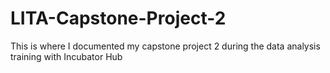 # LITA-Capstone-Project-2
This is where I documented my capstone project 2 during the data analysis training with Incubator Hub
